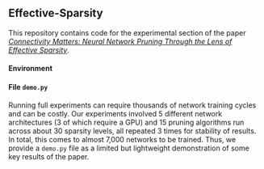 ## Effective-Sparsity

This repository contains code for the experimental section of the paper *[Connectivity Matters: Neural Network Pruning Through the Lens of Effective Sparsity](https://arxiv.org/user/)*.

#### Environment


#### File ```demo.py```
Running full experiments can require thousands of network training cycles and can be costly. Our experiments involved 5 different network architectures (3 of which require a GPU) and 15 pruning algorithms run across about 30 sparsity levels, all repeated 3 times for stability of results. In total, this comes to almost 7,000 networks to be trained. Thus, we provide a ```demo.py``` file as a limited but lightweight demonstration of some key results of the paper. 
